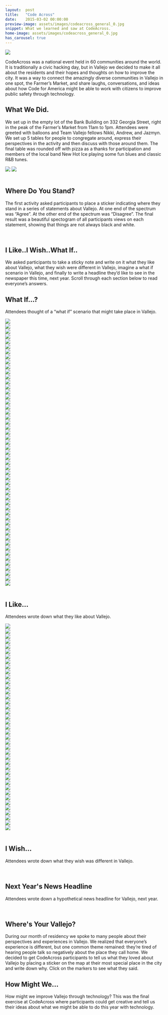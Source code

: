 ```yaml
---
layout:  post
title:   "Code Across"
date:    2015-03-02 00:00:00
preview-image: assets/images/codeacross_general_0.jpg
snippet: What we learned and saw at CodeAcross.
home-image: assets/images/codeacross_general_0.jpg
has_carousel: true
---
```


<img class="post-home-img" src="{{ page.home-image | prepend: site.baseurl }}">

CodeAcross was a national event held in 60 communities around the world. It is traditionally a civic hacking day, but in Vallejo we decided to make it all about the residents and their hopes and thoughts on how to improve the city. It was a way to connect the amazingly diverse communities in Vallejo in one spot, the Farmer’s Market, and share laughs, conversations, and ideas about how Code for America might be able to work with citizens to improve public safety through technology.

<h2>What We Did.</h2>

We set up in the empty lot of the Bank Building on 332 Georgia Street, right in the peak of the Farmer’s Market from 11am to 1pm. Attendees were greeted with balloons and Team Vallejo fellows Nikki, Andrew, and Jazmyn. We set up 5 tables for people to congregate around, express their perspectives in the activity and then discuss with those around them. The final table was rounded off with pizza as a thanks for participation and members of the local band New Hot Ice playing some fun blues and classic R&B tunes.

<div class="image-container">
  <img class="img-cont-image" src="assets/images/codeacross_general_4.jpg">
  <img class="img-cont-image" src="assets/images/codeacross_general_5.jpg">
</div>

<br/>

<h2>Where Do You Stand?</h2>

The first activity asked participants to place a sticker indicating where they stand in a series of statements about Vallejo. At one end of the spectrum was “Agree”. At the other end of the spectrum was “Disagree”. The final result was a beautiful spectogram of all participants views on each statement, showing that things are not always black and white.

<br/>

<h2>I Like..I Wish..What If..</h2>

We asked participants to take a sticky note and write on it what they like about Vallejo, what they wish were different in Vallejo, imagine a what if scenario in Vallejo, and finally to write a headline they’d like to see in the newspaper this time, next year. Scroll through each section below to read everyone’s answers.


<h2>What If...?</h2>

Attendees thought of a “what if” scenario that might take place in Vallejo.

<div class="carousel">
  <div><img class="carousel-image" src="assets/images/whatif_0.jpg"></div>
  <div><img class="carousel-image" src="assets/images/whatif_1.jpg"></div>
  <div><img class="carousel-image" src="assets/images/whatif_2.jpg"></div>
  <div><img class="carousel-image" src="assets/images/whatif_3.jpg"></div>
  <div><img class="carousel-image" src="assets/images/whatif_4.jpg"></div>
  <div><img class="carousel-image" src="assets/images/whatif_5.jpg"></div>
  <div><img class="carousel-image" src="assets/images/whatif_6.jpg"></div>
  <div><img class="carousel-image" src="assets/images/whatif_7.jpg"></div>
  <div><img class="carousel-image" src="assets/images/whatif_8.jpg"></div>
  <div><img class="carousel-image" src="assets/images/whatif_9.jpg"></div>
  <div><img class="carousel-image" src="assets/images/whatif_10.jpg"></div>
  <div><img class="carousel-image" src="assets/images/whatif_11.jpg"></div>
  <div><img class="carousel-image" src="assets/images/whatif_12.jpg"></div>
  <div><img class="carousel-image" src="assets/images/whatif_13.jpg"></div>
  <div><img class="carousel-image" src="assets/images/whatif_14.jpg"></div>
  <div><img class="carousel-image" src="assets/images/whatif_15.jpg"></div>
  <div><img class="carousel-image" src="assets/images/whatif_16.jpg"></div>
  <div><img class="carousel-image" src="assets/images/whatif_17.jpg"></div>
  <div><img class="carousel-image" src="assets/images/whatif_18.jpg"></div>
  <div><img class="carousel-image" src="assets/images/whatif_19.jpg"></div>
  <div><img class="carousel-image" src="assets/images/whatif_20.jpg"></div>
  <div><img class="carousel-image" src="assets/images/whatif_21.jpg"></div>
  <div><img class="carousel-image" src="assets/images/whatif_22.jpg"></div>
  <div><img class="carousel-image" src="assets/images/whatif_23.jpg"></div>
  <div><img class="carousel-image" src="assets/images/whatif_24.jpg"></div>
  <div><img class="carousel-image" src="assets/images/whatif_25.jpg"></div>
  <div><img class="carousel-image" src="assets/images/whatif_26.jpg"></div>
  <div><img class="carousel-image" src="assets/images/whatif_27.jpg"></div>
  <div><img class="carousel-image" src="assets/images/whatif_28.jpg"></div>
  <div><img class="carousel-image" src="assets/images/whatif_29.jpg"></div>
  <div><img class="carousel-image" src="assets/images/whatif_30.jpg"></div>
  <div><img class="carousel-image" src="assets/images/whatif_31.jpg"></div>
  <div><img class="carousel-image" src="assets/images/whatif_32.jpg"></div>
  <div><img class="carousel-image" src="assets/images/whatif_33.jpg"></div>
  <div><img class="carousel-image" src="assets/images/whatif_34.jpg"></div>
  <div><img class="carousel-image" src="assets/images/whatif_35.jpg"></div>
  <div><img class="carousel-image" src="assets/images/whatif_36.jpg"></div>
  <div><img class="carousel-image" src="assets/images/whatif_37.jpg"></div>
  <div><img class="carousel-image" src="assets/images/whatif_38.jpg"></div>
  <div><img class="carousel-image" src="assets/images/whatif_39.jpg"></div>
  <div><img class="carousel-image" src="assets/images/whatif_40.jpg"></div>
  <div><img class="carousel-image" src="assets/images/whatif_41.jpg"></div>
  <div><img class="carousel-image" src="assets/images/whatif_42.jpg"></div>
  <div><img class="carousel-image" src="assets/images/whatif_43.jpg"></div>
  <div><img class="carousel-image" src="assets/images/whatif_44.jpg"></div>
  <div><img class="carousel-image" src="assets/images/whatif_45.jpg"></div>
  <div><img class="carousel-image" src="assets/images/whatif_46.jpg"></div>
  <div><img class="carousel-image" src="assets/images/whatif_47.jpg"></div>
  <div><img class="carousel-image" src="assets/images/whatif_48.jpg"></div>
  <div><img class="carousel-image" src="assets/images/whatif_49.jpg"></div>
  <div><img class="carousel-image" src="assets/images/whatif_50.jpg"></div>
  <div><img class="carousel-image" src="assets/images/whatif_51.jpg"></div>
  <div><img class="carousel-image" src="assets/images/whatif_52.jpg"></div>

</div>

<br>

<h2>I Like...</h2>

Attendees wrote down what they like about Vallejo.

<div class="carousel">
  <div><img class="carousel-image" src="assets/images/ilike_1.jpg"></div>
  <div><img class="carousel-image" src="assets/images/ilike_2.jpg"></div>
  <div><img class="carousel-image" src="assets/images/ilike_3.jpg"></div>
  <div><img class="carousel-image" src="assets/images/ilike_4.jpg"></div>
  <div><img class="carousel-image" src="assets/images/ilike_5.jpg"></div>
  <div><img class="carousel-image" src="assets/images/ilike_6.jpg"></div>
  <div><img class="carousel-image" src="assets/images/ilike_7.jpg"></div>
  <div><img class="carousel-image" src="assets/images/ilike_8.jpg"></div>
  <div><img class="carousel-image" src="assets/images/ilike_9.jpg"></div>
  <div><img class="carousel-image" src="assets/images/ilike_10.jpg"></div>
  <div><img class="carousel-image" src="assets/images/ilike_11.jpg"></div>
  <div><img class="carousel-image" src="assets/images/ilike_12.jpg"></div>
  <div><img class="carousel-image" src="assets/images/ilike_13.jpg"></div>
  <div><img class="carousel-image" src="assets/images/ilike_14.jpg"></div>
  <div><img class="carousel-image" src="assets/images/ilike_15.jpg"></div>
  <div><img class="carousel-image" src="assets/images/ilike_16.jpg"></div>
  <div><img class="carousel-image" src="assets/images/ilike_17.jpg"></div>
  <div><img class="carousel-image" src="assets/images/ilike_18.jpg"></div>
  <div><img class="carousel-image" src="assets/images/ilike_19.jpg"></div>
  <div><img class="carousel-image" src="assets/images/ilike_20.jpg"></div>
  <div><img class="carousel-image" src="assets/images/ilike_21.jpg"></div>
  <div><img class="carousel-image" src="assets/images/ilike_22.jpg"></div>
  <div><img class="carousel-image" src="assets/images/ilike_23.jpg"></div>
  <div><img class="carousel-image" src="assets/images/ilike_24.jpg"></div>
  <div><img class="carousel-image" src="assets/images/ilike_25.jpg"></div>
  <div><img class="carousel-image" src="assets/images/ilike_26.jpg"></div>
  <div><img class="carousel-image" src="assets/images/ilike_27.jpg"></div>
  <div><img class="carousel-image" src="assets/images/ilike_28.jpg"></div>
  <div><img class="carousel-image" src="assets/images/ilike_29.jpg"></div>
  <div><img class="carousel-image" src="assets/images/ilike_30.jpg"></div>
  <div><img class="carousel-image" src="assets/images/ilike_31.jpg"></div>
  <div><img class="carousel-image" src="assets/images/ilike_32.jpg"></div>
  <div><img class="carousel-image" src="assets/images/ilike_33.jpg"></div>
  <div><img class="carousel-image" src="assets/images/ilike_34.jpg"></div>
  <div><img class="carousel-image" src="assets/images/ilike_35.jpg"></div>
  <div><img class="carousel-image" src="assets/images/ilike_36.jpg"></div>
  <div><img class="carousel-image" src="assets/images/ilike_37.jpg"></div>
  <div><img class="carousel-image" src="assets/images/ilike_38.jpg"></div>
  <div><img class="carousel-image" src="assets/images/ilike_39.jpg"></div>
  <div><img class="carousel-image" src="assets/images/ilike_40.jpg"></div>
  <div><img class="carousel-image" src="assets/images/ilike_41.jpg"></div>

</div>

<br/>

<h2>I Wish...</h2>

Attendees wrote down what they wish was different in Vallejo.

<br/>

<h2> Next Year's News Headline</h2>

Attendees wrote down a hypothetical news headline for Vallejo, next year.

<br/>

<h2> Where's Your Vallejo? </h2>

During our month of residency we spoke to many people about their perspectives and experiences in Vallejo. We realized that everyone’s experience is different, but one common theme remained: they’re tired of hearing people talk so negatively about the place they call home. We decided to get CodeAcross participants to tell us what they loved about Vallejo by placing a sticker on the map at their most special place in the city and write down why. Click on the markers to see what they said.

<h2> How Might We...</h2>

How might we improve Vallejo through technology? This was the final exercise at CodeAcross where participants could get creative and tell us their ideas about what we might be able to do this year with technology.

<script>
$(document).ready(function(){
  $('.carousel').slick({
    slidesToShow: 1,
    accessibility: true
  });
});
</script>
